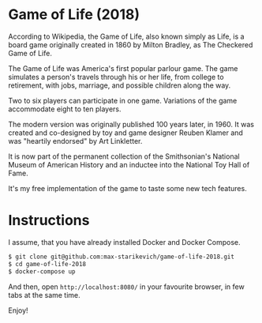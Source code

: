 # Game of Life (2018)

According to Wikipedia, the Game of Life, also known simply as Life, is a board game originally created in 1860 by Milton Bradley, as The Checkered Game of Life. 

The Game of Life was America's first popular parlour game. The game simulates a person's travels through his or her life, from college to retirement, with jobs, marriage, and possible children along the way. 

Two to six players can participate in one game. Variations of the game accommodate eight to ten players.

The modern version was originally published 100 years later, in 1960. It was created and co-designed by toy and game designer Reuben Klamer and was "heartily endorsed" by Art Linkletter. 

It is now part of the permanent collection of the Smithsonian's National Museum of American History and an inductee into the National Toy Hall of Fame.

It's my free implementation of the game to taste some new tech features.

# Instructions

I assume, that you have already installed Docker and Docker Compose.

```bash
$ git clone git@github.com:max-starikevich/game-of-life-2018.git
$ cd game-of-life-2018
$ docker-compose up
```

And then, open `http://localhost:8080/` in your favourite browser, in few tabs at the same time.

Enjoy!

